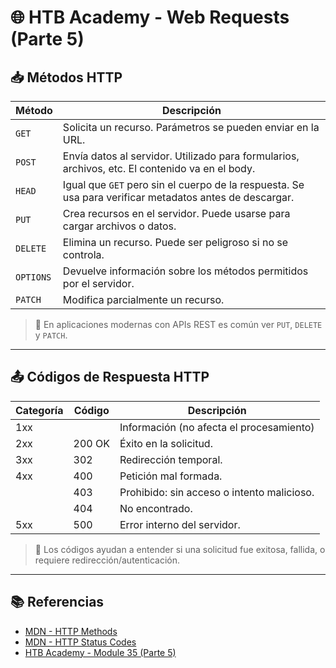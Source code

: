 
# 🌐 HTB Academy - Web Requests (Parte 5)

## 📥 Métodos HTTP

| Método   | Descripción |
|----------|-------------|
| `GET`    | Solicita un recurso. Parámetros se pueden enviar en la URL. |
| `POST`   | Envía datos al servidor. Utilizado para formularios, archivos, etc. El contenido va en el body. |
| `HEAD`   | Igual que `GET` pero sin el cuerpo de la respuesta. Se usa para verificar metadatos antes de descargar. |
| `PUT`    | Crea recursos en el servidor. Puede usarse para cargar archivos o datos. |
| `DELETE` | Elimina un recurso. Puede ser peligroso si no se controla. |
| `OPTIONS`| Devuelve información sobre los métodos permitidos por el servidor. |
| `PATCH`  | Modifica parcialmente un recurso. |

> 📌 En aplicaciones modernas con APIs REST es común ver `PUT`, `DELETE` y `PATCH`.

---

## 📤 Códigos de Respuesta HTTP

| Categoría | Código | Descripción |
|-----------|--------|-------------|
| 1xx       |        | Información (no afecta el procesamiento) |
| 2xx       | 200 OK | Éxito en la solicitud. |
| 3xx       | 302    | Redirección temporal. |
| 4xx       | 400    | Petición mal formada. |
|           | 403    | Prohibido: sin acceso o intento malicioso. |
|           | 404    | No encontrado. |
| 5xx       | 500    | Error interno del servidor. |

> 🔐 Los códigos ayudan a entender si una solicitud fue exitosa, fallida, o requiere redirección/autenticación.

---

## 📚 Referencias

- [MDN - HTTP Methods](https://developer.mozilla.org/en-US/docs/Web/HTTP/Methods)
- [MDN - HTTP Status Codes](https://developer.mozilla.org/en-US/docs/Web/HTTP/Status)
- [HTB Academy - Module 35 (Parte 5)](https://academy.hackthebox.com/module/35)
